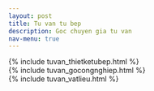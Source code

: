 ```yaml
---
layout: post
title: Tu van tu bep
description: Goc chuyen gia tu van
nav-menu: true
---
```


<!-- Main -->
<div id="main" class="alt">

<!-- One -->
<section id="one">
{% include tuvan_thietketubep.html %}
</section>

<!-- Two -->
<section id="one">
{% include tuvan_gocongnghiep.html %}
</section>

<!-- Three -->
<section id="one">
{% include tuvan_vatlieu.html %}
</section>

</div>
